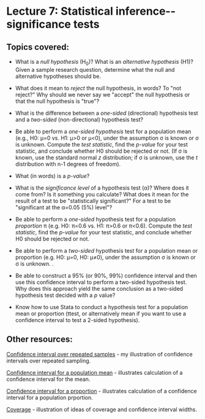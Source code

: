 # Lecture 7: Statistical inference--significance tests

## Topics covered:

* What is a *null hypothesis* (H<sub>0</sub>)? What is an *alternative hypothesis* (H1)? Given a sample research question, determine what the null and alternative hypotheses should be.

* What does it mean to *reject* the null hypothesis, in words? To "not reject?" Why should we never say we "accept" the null hypothesis or that the null hypothesis is "true"?

* What is the difference between a *one-sided* (directional) hypothesis test and a *two-sided* (non-directional) hypothesis test?

* Be able to perform a *one-sided hypothesis* test for a population mean (e.g., H0: μ=0 vs. H1: μ>0 or μ<0), under the assumption σ is known or σ is unknown. Compute the *test statistic*, find the *p-value* for your test statistic, and conclude whether H0 should be rejected or not. (If σ is known, use the standard normal *z* distribution; if σ is unknown, use the *t* distribution with n-1 degrees of freedom).

* What (in words) is a *p-value*?

* What is the *significance level* of a hypothesis test (α)? Where does it come from? Is it something you calculate? What does it mean for the result of a test to be "statistically significant?" For a test to be "significant at the α=0.05 (5%) level"?

* Be able to perform a *one-sided* hypothesis test for a population *proportion* π (e.g. H0: π=0.6 vs. H1: π>0.6 or π<0.6). Compute the *test statistic*, find the *p-value* for your test statistic, and conclude whether H0 should be rejected or not.

* Be able to perform a *two-sided* hypothesis test for a population mean or proportion (e.g.  H0: μ=0, H0: μ≠0), under the assumption σ is known or σ is unknown.
.
* Be able to construct a 95% (or 90%, 99%) confidence interval and then use this confidence interval to perform a two-sided hypothesis test. Why does this approach yield the same conclusion as a two-sided hypothesis test decided with a *p* value?

* Know how to use Stata to conduct a hypothesis test for a population mean or proportion (ttest, or alternatively mean if you want to use a confidence interval to test a 2-sided hypothesis).

## Other resources:

[Confidence interval over repeated samples](https://github.com/spcorcor18/LPO-8800/blob/main/lectures/Lecture%206%20-%20Statistical%20inference%20-%20estimation/Sampling%20distribution%20animation1.gif) - my illustration of confidence intervals over repeated sampling.

[Confidence interval for a population mean](https://istats.shinyapps.io/Inference_mean/) - illustrates calculation of a confidence interval for the mean.

[Confidence interval for a proportion](https://istats.shinyapps.io/Inference_prop/) - illustrates calculation of a confidence interval for a population prportion.

[Coverage](https://istats.shinyapps.io/ExploreCoverage/) - illustration of ideas of coverage and confidence interval widths.

<!---
	x&#772; for x-bar
	&pi; for pi
	p&#770; for p-hat
	&mu; for mu
	&sigma; for sigma
--->
